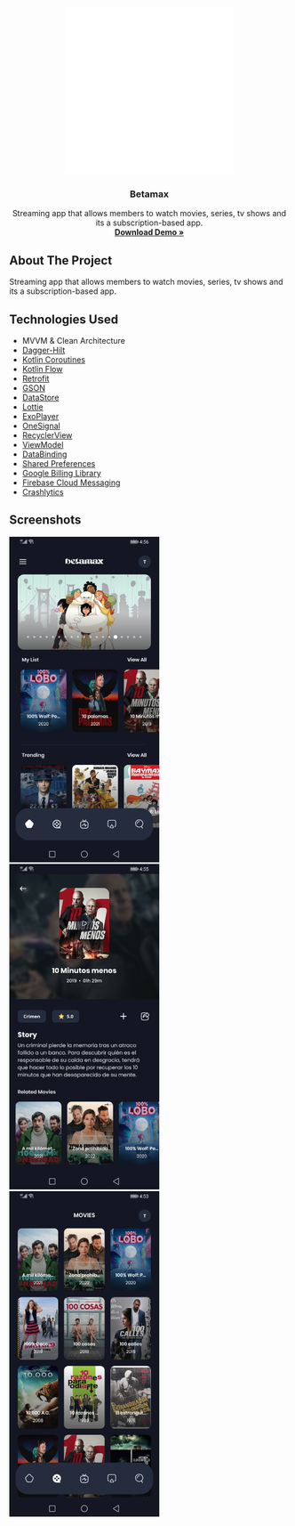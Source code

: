 <!-- PROJECT LOGO -->
<br />
<div align="center">
  <a href="#">
    <img src="repository_assets/repository_logo.png" alt="Logo" width="300" height="300">
  </a>
  <h3 align="center">Betamax</h3>
  <p align="center">
    Streaming app that allows members to watch movies, series, tv shows and its a subscription-based app.
    <br />
    <a href="#"><strong>Download Demo »</strong></a>
  </p>
</div>

<!-- ABOUT THE PROJECT -->
## About The Project

Streaming app that allows members to watch movies, series, tv shows and its a subscription-based app.

<!-- TECHNOLOGIES USED -->
## Technologies Used

* MVVM & Clean Architecture
* [Dagger-Hilt](https://dagger.dev/hilt/)
* [Kotlin Coroutines](https://developer.android.com/kotlin/coroutines)
* [Kotlin Flow](https://developer.android.com/kotlin/flow)
* [Retrofit](https://square.github.io/retrofit/)
* [GSON](https://github.com/google/gson)
* [DataStore](https://developer.android.com/topic/libraries/architecture/datastore)
* [Lottie](https://github.com/airbnb/lottie-android)
* [ExoPlayer](https://github.com/google/ExoPlayer)
* [OneSignal](https://onesignal.com/)
* [RecyclerView](https://developer.android.com/develop/ui/views/layout/recyclerview?gclsrc=ds)
* [ViewModel](https://developer.android.com/topic/libraries/architecture/viewmodel)
* [DataBinding](https://developer.android.com/topic/libraries/data-binding)
* [Shared Preferences](https://developer.android.com/training/data-storage/shared-preferences)
* [Google Billing Library](https://developer.android.com/google/play/billing/integrate)
* [Firebase Cloud Messaging](https://firebase.google.com/docs/cloud-messaging/android/client)
* [Crashlytics](https://firebase.google.com/products/crashlytics)

## Screenshots

<img src="repository_assets/screenshots/1.jpg" alt="1" width="270" height="585"/><img src="repository_assets/screenshots/2.jpg" alt="2" width="270" height="585"/><img src="repository_assets/screenshots/3.jpg" alt="3" width="270" height="585"/>